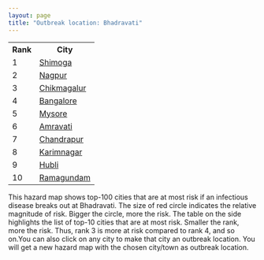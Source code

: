 ```yaml
---
layout: page
title: "Outbreak location: Bhadravati"
---
```

<div class="flex-container">
<div class="flex-item-left" id="mapid">
<script src="https://buda-magenta.github.io/hazard_map/load_map.js"></script>

<script>
var marker_outbreak = L.marker([20.166670, 79.172114],{"autoPan": true}).addTo(map); marker_outbreak.bindTooltip("Bhadravati").openTooltip();

var circle_1 = L.circle([13.932609, 75.574978], {"pane": "markerPane", "color": "red", "fill": true, "fillOpacity": 0.2, "fillRule": "evenodd", "lineCap": "round", "lineJoin": "round", "opacity": 1.0, "radius": 206904, "stroke": true, "weight": 3}).addTo(map);
circle_1.bindTooltip("Shimoga<br>rank: 1<br>hazard index: 0.206904")
circle_1.bindPopup('<a href="https://buda-magenta.github.io/hazard_map/Shimoga">Shimoga</a>')

var circle_2 = L.circle([21.149813, 79.082056], {"pane": "markerPane", "color": "red", "fill": true, "fillOpacity": 0.2, "fillRule": "evenodd", "lineCap": "round", "lineJoin": "round", "opacity": 1.0, "radius": 50668, "stroke": true, "weight": 3}).addTo(map);
circle_2.bindTooltip("Nagpur<br>rank: 2<br>hazard index: 0.050668")
circle_2.bindPopup('<a href="https://buda-magenta.github.io/hazard_map/Nagpur">Nagpur</a>')

var circle_3 = L.circle([13.318014, 75.773874], {"pane": "markerPane", "color": "red", "fill": true, "fillOpacity": 0.2, "fillRule": "evenodd", "lineCap": "round", "lineJoin": "round", "opacity": 1.0, "radius": 35219, "stroke": true, "weight": 3}).addTo(map);
circle_3.bindTooltip("Chikmagalur<br>rank: 3<br>hazard index: 0.035220")
circle_3.bindPopup('<a href="https://buda-magenta.github.io/hazard_map/Chikmagalur">Chikmagalur</a>')

var circle_4 = L.circle([12.979120, 77.591300], {"pane": "markerPane", "color": "red", "fill": true, "fillOpacity": 0.2, "fillRule": "evenodd", "lineCap": "round", "lineJoin": "round", "opacity": 1.0, "radius": 33150, "stroke": true, "weight": 3}).addTo(map);
circle_4.bindTooltip("Bangalore<br>rank: 4<br>hazard index: 0.033151")
circle_4.bindPopup('<a href="https://buda-magenta.github.io/hazard_map/Bangalore">Bangalore</a>')

var circle_5 = L.circle([12.305183, 76.655361], {"pane": "markerPane", "color": "red", "fill": true, "fillOpacity": 0.2, "fillRule": "evenodd", "lineCap": "round", "lineJoin": "round", "opacity": 1.0, "radius": 21184, "stroke": true, "weight": 3}).addTo(map);
circle_5.bindTooltip("Mysore<br>rank: 5<br>hazard index: 0.021185")
circle_5.bindPopup('<a href="https://buda-magenta.github.io/hazard_map/Mysore">Mysore</a>')

var circle_6 = L.circle([21.154541, 77.644296], {"pane": "markerPane", "color": "red", "fill": true, "fillOpacity": 0.2, "fillRule": "evenodd", "lineCap": "round", "lineJoin": "round", "opacity": 1.0, "radius": 13624, "stroke": true, "weight": 3}).addTo(map);
circle_6.bindTooltip("Amravati<br>rank: 6<br>hazard index: 0.013624")
circle_6.bindPopup('<a href="https://buda-magenta.github.io/hazard_map/Amravati">Amravati</a>')

var circle_7 = L.circle([20.030976, 79.358139], {"pane": "markerPane", "color": "red", "fill": true, "fillOpacity": 0.2, "fillRule": "evenodd", "lineCap": "round", "lineJoin": "round", "opacity": 1.0, "radius": 6762, "stroke": true, "weight": 3}).addTo(map);
circle_7.bindTooltip("Chandrapur<br>rank: 7<br>hazard index: 0.006762")
circle_7.bindPopup('<a href="https://buda-magenta.github.io/hazard_map/Chandrapur">Chandrapur</a>')

var circle_8 = L.circle([18.434644, 79.132265], {"pane": "markerPane", "color": "red", "fill": true, "fillOpacity": 0.2, "fillRule": "evenodd", "lineCap": "round", "lineJoin": "round", "opacity": 1.0, "radius": 5495, "stroke": true, "weight": 3}).addTo(map);
circle_8.bindTooltip("Karimnagar<br>rank: 8<br>hazard index: 0.005496")
circle_8.bindPopup('<a href="https://buda-magenta.github.io/hazard_map/Karimnagar">Karimnagar</a>')

var circle_9 = L.circle([15.351838, 75.137985], {"pane": "markerPane", "color": "red", "fill": true, "fillOpacity": 0.2, "fillRule": "evenodd", "lineCap": "round", "lineJoin": "round", "opacity": 1.0, "radius": 5321, "stroke": true, "weight": 3}).addTo(map);
circle_9.bindTooltip("Hubli<br>rank: 9<br>hazard index: 0.005322")
circle_9.bindPopup('<a href="https://buda-magenta.github.io/hazard_map/Hubli">Hubli</a>')

var circle_10 = L.circle([18.761516, 79.478785], {"pane": "markerPane", "color": "red", "fill": true, "fillOpacity": 0.2, "fillRule": "evenodd", "lineCap": "round", "lineJoin": "round", "opacity": 1.0, "radius": 4837, "stroke": true, "weight": 3}).addTo(map);
circle_10.bindTooltip("Ramagundam<br>rank: 10<br>hazard index: 0.004837")
circle_10.bindPopup('<a href="https://buda-magenta.github.io/hazard_map/Ramagundam">Ramagundam</a>')

var circle_11 = L.circle([20.972740, 80.691555], {"pane": "markerPane", "color": "red", "fill": true, "fillOpacity": 0.2, "fillRule": "evenodd", "lineCap": "round", "lineJoin": "round", "opacity": 1.0, "radius": 3436, "stroke": true, "weight": 3}).addTo(map);
circle_11.bindTooltip("Rajnandgaon<br>rank: 11<br>hazard index: 0.003436")
circle_11.bindPopup('<a href="https://buda-magenta.github.io/hazard_map/Rajnandgaon">Rajnandgaon</a>')

var circle_12 = L.circle([13.007082, 76.099270], {"pane": "markerPane", "color": "red", "fill": true, "fillOpacity": 0.2, "fillRule": "evenodd", "lineCap": "round", "lineJoin": "round", "opacity": 1.0, "radius": 3179, "stroke": true, "weight": 3}).addTo(map);
circle_12.bindTooltip("Hassan<br>rank: 12<br>hazard index: 0.003179")
circle_12.bindPopup('<a href="https://buda-magenta.github.io/hazard_map/Hassan">Hassan</a>')

var circle_13 = L.circle([12.869810, 74.843008], {"pane": "markerPane", "color": "red", "fill": true, "fillOpacity": 0.2, "fillRule": "evenodd", "lineCap": "round", "lineJoin": "round", "opacity": 1.0, "radius": 2733, "stroke": true, "weight": 3}).addTo(map);
circle_13.bindTooltip("Mangalore<br>rank: 13<br>hazard index: 0.002733")
circle_13.bindPopup('<a href="https://buda-magenta.github.io/hazard_map/Mangalore">Mangalore</a>')

var circle_14 = L.circle([14.466127, 75.920636], {"pane": "markerPane", "color": "red", "fill": true, "fillOpacity": 0.2, "fillRule": "evenodd", "lineCap": "round", "lineJoin": "round", "opacity": 1.0, "radius": 2453, "stroke": true, "weight": 3}).addTo(map);
circle_14.bindTooltip("Davanagere<br>rank: 14<br>hazard index: 0.002453")
circle_14.bindPopup('<a href="https://buda-magenta.github.io/hazard_map/Davanagere">Davanagere</a>')

var circle_15 = L.circle([15.143395, 76.919388], {"pane": "markerPane", "color": "red", "fill": true, "fillOpacity": 0.2, "fillRule": "evenodd", "lineCap": "round", "lineJoin": "round", "opacity": 1.0, "radius": 2309, "stroke": true, "weight": 3}).addTo(map);
circle_15.bindTooltip("Bellary<br>rank: 15<br>hazard index: 0.002310")
circle_15.bindPopup('<a href="https://buda-magenta.github.io/hazard_map/Bellary">Bellary</a>')

var circle_16 = L.circle([21.145629, 80.268387], {"pane": "markerPane", "color": "red", "fill": true, "fillOpacity": 0.2, "fillRule": "evenodd", "lineCap": "round", "lineJoin": "round", "opacity": 1.0, "radius": 2162, "stroke": true, "weight": 3}).addTo(map);
circle_16.bindTooltip("Gondiya<br>rank: 16<br>hazard index: 0.002162")
circle_16.bindPopup('<a href="https://buda-magenta.github.io/hazard_map/Gondiya">Gondiya</a>')

var circle_17 = L.circle([19.500000, 78.500000], {"pane": "markerPane", "color": "red", "fill": true, "fillOpacity": 0.2, "fillRule": "evenodd", "lineCap": "round", "lineJoin": "round", "opacity": 1.0, "radius": 2146, "stroke": true, "weight": 3}).addTo(map);
circle_17.bindTooltip("Adilabad<br>rank: 17<br>hazard index: 0.002146")
circle_17.bindPopup('<a href="https://buda-magenta.github.io/hazard_map/Adilabad">Adilabad</a>')

var circle_18 = L.circle([20.325704, 78.116914], {"pane": "markerPane", "color": "red", "fill": true, "fillOpacity": 0.2, "fillRule": "evenodd", "lineCap": "round", "lineJoin": "round", "opacity": 1.0, "radius": 1935, "stroke": true, "weight": 3}).addTo(map);
circle_18.bindTooltip("Yavatmal<br>rank: 18<br>hazard index: 0.001936")
circle_18.bindPopup('<a href="https://buda-magenta.github.io/hazard_map/Yavatmal">Yavatmal</a>')

var circle_19 = L.circle([20.825623, 78.613146], {"pane": "markerPane", "color": "red", "fill": true, "fillOpacity": 0.2, "fillRule": "evenodd", "lineCap": "round", "lineJoin": "round", "opacity": 1.0, "radius": 1915, "stroke": true, "weight": 3}).addTo(map);
circle_19.bindTooltip("Wardha<br>rank: 19<br>hazard index: 0.001915")
circle_19.bindPopup('<a href="https://buda-magenta.github.io/hazard_map/Wardha">Wardha</a>')

var circle_20 = L.circle([20.475195, 78.742396], {"pane": "markerPane", "color": "red", "fill": true, "fillOpacity": 0.2, "fillRule": "evenodd", "lineCap": "round", "lineJoin": "round", "opacity": 1.0, "radius": 1854, "stroke": true, "weight": 3}).addTo(map);
circle_20.bindTooltip("Hinganghat<br>rank: 20<br>hazard index: 0.001854")
circle_20.bindPopup('<a href="https://buda-magenta.github.io/hazard_map/Hinganghat">Hinganghat</a>')

var circle_21 = L.circle([13.340077, 77.100621], {"pane": "markerPane", "color": "red", "fill": true, "fillOpacity": 0.2, "fillRule": "evenodd", "lineCap": "round", "lineJoin": "round", "opacity": 1.0, "radius": 1656, "stroke": true, "weight": 3}).addTo(map);
circle_21.bindTooltip("Tumkur<br>rank: 21<br>hazard index: 0.001657")
circle_21.bindPopup('<a href="https://buda-magenta.github.io/hazard_map/Tumkur">Tumkur</a>')

var circle_22 = L.circle([21.237947, 81.633683], {"pane": "markerPane", "color": "red", "fill": true, "fillOpacity": 0.2, "fillRule": "evenodd", "lineCap": "round", "lineJoin": "round", "opacity": 1.0, "radius": 1638, "stroke": true, "weight": 3}).addTo(map);
circle_22.bindTooltip("Raipur<br>rank: 22<br>hazard index: 0.001638")
circle_22.bindPopup('<a href="https://buda-magenta.github.io/hazard_map/Raipur">Raipur</a>')

var circle_23 = L.circle([19.075990, 72.877393], {"pane": "markerPane", "color": "red", "fill": true, "fillOpacity": 0.2, "fillRule": "evenodd", "lineCap": "round", "lineJoin": "round", "opacity": 1.0, "radius": 1614, "stroke": true, "weight": 3}).addTo(map);
circle_23.bindTooltip("Mumbai<br>rank: 23<br>hazard index: 0.001615")
circle_23.bindPopup('<a href="https://buda-magenta.github.io/hazard_map/Mumbai">Mumbai</a>')

var circle_24 = L.circle([13.341917, 74.747323], {"pane": "markerPane", "color": "red", "fill": true, "fillOpacity": 0.2, "fillRule": "evenodd", "lineCap": "round", "lineJoin": "round", "opacity": 1.0, "radius": 1323, "stroke": true, "weight": 3}).addTo(map);
circle_24.bindTooltip("Udupi<br>rank: 24<br>hazard index: 0.001323")
circle_24.bindPopup('<a href="https://buda-magenta.github.io/hazard_map/Udupi">Udupi</a>')

var circle_25 = L.circle([15.266493, 76.387230], {"pane": "markerPane", "color": "red", "fill": true, "fillOpacity": 0.2, "fillRule": "evenodd", "lineCap": "round", "lineJoin": "round", "opacity": 1.0, "radius": 926, "stroke": true, "weight": 3}).addTo(map);
circle_25.bindTooltip("Hospet<br>rank: 25<br>hazard index: 0.000927")
circle_25.bindPopup('<a href="https://buda-magenta.github.io/hazard_map/Hospet">Hospet</a>')

var circle_26 = L.circle([17.388786, 78.461065], {"pane": "markerPane", "color": "red", "fill": true, "fillOpacity": 0.2, "fillRule": "evenodd", "lineCap": "round", "lineJoin": "round", "opacity": 1.0, "radius": 926, "stroke": true, "weight": 3}).addTo(map);
circle_26.bindTooltip("Hyderabad<br>rank: 26<br>hazard index: 0.000927")
circle_26.bindPopup('<a href="https://buda-magenta.github.io/hazard_map/Hyderabad">Hyderabad</a>')

var circle_27 = L.circle([28.651718, 77.221939], {"pane": "markerPane", "color": "red", "fill": true, "fillOpacity": 0.2, "fillRule": "evenodd", "lineCap": "round", "lineJoin": "round", "opacity": 1.0, "radius": 736, "stroke": true, "weight": 3}).addTo(map);
circle_27.bindTooltip("Delhi<br>rank: 27<br>hazard index: 0.000736")
circle_27.bindPopup('<a href="https://buda-magenta.github.io/hazard_map/Delhi">Delhi</a>')

var circle_28 = L.circle([13.083694, 80.270186], {"pane": "markerPane", "color": "red", "fill": true, "fillOpacity": 0.2, "fillRule": "evenodd", "lineCap": "round", "lineJoin": "round", "opacity": 1.0, "radius": 695, "stroke": true, "weight": 3}).addTo(map);
circle_28.bindTooltip("Chennai<br>rank: 28<br>hazard index: 0.000695")
circle_28.bindPopup('<a href="https://buda-magenta.github.io/hazard_map/Chennai">Chennai</a>')

var circle_29 = L.circle([15.426365, 75.630079], {"pane": "markerPane", "color": "red", "fill": true, "fillOpacity": 0.2, "fillRule": "evenodd", "lineCap": "round", "lineJoin": "round", "opacity": 1.0, "radius": 657, "stroke": true, "weight": 3}).addTo(map);
circle_29.bindTooltip("Gadag<br>rank: 29<br>hazard index: 0.000658")
circle_29.bindPopup('<a href="https://buda-magenta.github.io/hazard_map/Gadag">Gadag</a>')

var circle_30 = L.circle([22.541418, 88.357691], {"pane": "markerPane", "color": "red", "fill": true, "fillOpacity": 0.2, "fillRule": "evenodd", "lineCap": "round", "lineJoin": "round", "opacity": 1.0, "radius": 630, "stroke": true, "weight": 3}).addTo(map);
circle_30.bindTooltip("Kolkata<br>rank: 30<br>hazard index: 0.000631")
circle_30.bindPopup('<a href="https://buda-magenta.github.io/hazard_map/Kolkata">Kolkata</a>')

var circle_31 = L.circle([18.521428, 73.854454], {"pane": "markerPane", "color": "red", "fill": true, "fillOpacity": 0.2, "fillRule": "evenodd", "lineCap": "round", "lineJoin": "round", "opacity": 1.0, "radius": 614, "stroke": true, "weight": 3}).addTo(map);
circle_31.bindTooltip("Pune<br>rank: 31<br>hazard index: 0.000615")
circle_31.bindPopup('<a href="https://buda-magenta.github.io/hazard_map/Pune">Pune</a>')

var circle_32 = L.circle([21.879616, 77.875681], {"pane": "markerPane", "color": "red", "fill": true, "fillOpacity": 0.2, "fillRule": "evenodd", "lineCap": "round", "lineJoin": "round", "opacity": 1.0, "radius": 586, "stroke": true, "weight": 3}).addTo(map);
circle_32.bindTooltip("Betul<br>rank: 32<br>hazard index: 0.000586")
circle_32.bindPopup('<a href="https://buda-magenta.github.io/hazard_map/Betul">Betul</a>')

var circle_33 = L.circle([20.761862, 77.192172], {"pane": "markerPane", "color": "red", "fill": true, "fillOpacity": 0.2, "fillRule": "evenodd", "lineCap": "round", "lineJoin": "round", "opacity": 1.0, "radius": 539, "stroke": true, "weight": 3}).addTo(map);
circle_33.bindTooltip("Akola<br>rank: 33<br>hazard index: 0.000539")
circle_33.bindPopup('<a href="https://buda-magenta.github.io/hazard_map/Akola">Akola</a>')

var circle_34 = L.circle([20.843512, 75.525927], {"pane": "markerPane", "color": "red", "fill": true, "fillOpacity": 0.2, "fillRule": "evenodd", "lineCap": "round", "lineJoin": "round", "opacity": 1.0, "radius": 533, "stroke": true, "weight": 3}).addTo(map);
circle_34.bindTooltip("Jalgaon<br>rank: 34<br>hazard index: 0.000534")
circle_34.bindPopup('<a href="https://buda-magenta.github.io/hazard_map/Jalgaon">Jalgaon</a>')

var circle_35 = L.circle([11.664300, 78.146000], {"pane": "markerPane", "color": "red", "fill": true, "fillOpacity": 0.2, "fillRule": "evenodd", "lineCap": "round", "lineJoin": "round", "opacity": 1.0, "radius": 522, "stroke": true, "weight": 3}).addTo(map);
circle_35.bindTooltip("Salem<br>rank: 35<br>hazard index: 0.000523")
circle_35.bindPopup('<a href="https://buda-magenta.github.io/hazard_map/Salem">Salem</a>')

var circle_36 = L.circle([14.625888, 75.635724], {"pane": "markerPane", "color": "red", "fill": true, "fillOpacity": 0.2, "fillRule": "evenodd", "lineCap": "round", "lineJoin": "round", "opacity": 1.0, "radius": 520, "stroke": true, "weight": 3}).addTo(map);
circle_36.bindTooltip("Ranibennur<br>rank: 36<br>hazard index: 0.000521")
circle_36.bindPopup('<a href="https://buda-magenta.github.io/hazard_map/Ranibennur">Ranibennur</a>')

var circle_37 = L.circle([15.431506, 76.532774], {"pane": "markerPane", "color": "red", "fill": true, "fillOpacity": 0.2, "fillRule": "evenodd", "lineCap": "round", "lineJoin": "round", "opacity": 1.0, "radius": 444, "stroke": true, "weight": 3}).addTo(map);
circle_37.bindTooltip("Gangawati<br>rank: 37<br>hazard index: 0.000445")
circle_37.bindPopup('<a href="https://buda-magenta.github.io/hazard_map/Gangawati">Gangawati</a>')

var circle_38 = L.circle([21.199035, 81.397955], {"pane": "markerPane", "color": "red", "fill": true, "fillOpacity": 0.2, "fillRule": "evenodd", "lineCap": "round", "lineJoin": "round", "opacity": 1.0, "radius": 431, "stroke": true, "weight": 3}).addTo(map);
circle_38.bindTooltip("Durg<br>rank: 38<br>hazard index: 0.000431")
circle_38.bindPopup('<a href="https://buda-magenta.github.io/hazard_map/Durg">Durg</a>')

var circle_39 = L.circle([12.955100, 78.269900], {"pane": "markerPane", "color": "red", "fill": true, "fillOpacity": 0.2, "fillRule": "evenodd", "lineCap": "round", "lineJoin": "round", "opacity": 1.0, "radius": 421, "stroke": true, "weight": 3}).addTo(map);
circle_39.bindTooltip("Robertson Pet<br>rank: 39<br>hazard index: 0.000421")
circle_39.bindPopup('<a href="https://buda-magenta.github.io/hazard_map/Robertson_Pet">Robertson Pet</a>')

var circle_40 = L.circle([19.169335, 77.311013], {"pane": "markerPane", "color": "red", "fill": true, "fillOpacity": 0.2, "fillRule": "evenodd", "lineCap": "round", "lineJoin": "round", "opacity": 1.0, "radius": 418, "stroke": true, "weight": 3}).addTo(map);
circle_40.bindTooltip("Nanded Waghala<br>rank: 40<br>hazard index: 0.000418")
circle_40.bindPopup('<a href="https://buda-magenta.github.io/hazard_map/Nanded_Waghala">Nanded Waghala</a>')

var circle_41 = L.circle([22.383333, 82.133333], {"pane": "markerPane", "color": "red", "fill": true, "fillOpacity": 0.2, "fillRule": "evenodd", "lineCap": "round", "lineJoin": "round", "opacity": 1.0, "radius": 381, "stroke": true, "weight": 3}).addTo(map);
circle_41.bindTooltip("Bilaspur<br>rank: 41<br>hazard index: 0.000381")
circle_41.bindPopup('<a href="https://buda-magenta.github.io/hazard_map/Bilaspur">Bilaspur</a>')

var circle_42 = L.circle([15.857267, 74.506934], {"pane": "markerPane", "color": "red", "fill": true, "fillOpacity": 0.2, "fillRule": "evenodd", "lineCap": "round", "lineJoin": "round", "opacity": 1.0, "radius": 361, "stroke": true, "weight": 3}).addTo(map);
circle_42.bindTooltip("Belgaum<br>rank: 42<br>hazard index: 0.000362")
circle_42.bindPopup('<a href="https://buda-magenta.github.io/hazard_map/Belgaum">Belgaum</a>')

var circle_43 = L.circle([23.160894, 79.949770], {"pane": "markerPane", "color": "red", "fill": true, "fillOpacity": 0.2, "fillRule": "evenodd", "lineCap": "round", "lineJoin": "round", "opacity": 1.0, "radius": 343, "stroke": true, "weight": 3}).addTo(map);
circle_43.bindTooltip("Jabalpur<br>rank: 43<br>hazard index: 0.000343")
circle_43.bindPopup('<a href="https://buda-magenta.github.io/hazard_map/Jabalpur">Jabalpur</a>')

var circle_44 = L.circle([26.055318, 82.993139], {"pane": "markerPane", "color": "red", "fill": true, "fillOpacity": 0.2, "fillRule": "evenodd", "lineCap": "round", "lineJoin": "round", "opacity": 1.0, "radius": 324, "stroke": true, "weight": 3}).addTo(map);
circle_44.bindTooltip("Nizamabad<br>rank: 44<br>hazard index: 0.000324")
circle_44.bindPopup('<a href="https://buda-magenta.github.io/hazard_map/Nizamabad">Nizamabad</a>')

var circle_45 = L.circle([11.876225, 75.373804], {"pane": "markerPane", "color": "red", "fill": true, "fillOpacity": 0.2, "fillRule": "evenodd", "lineCap": "round", "lineJoin": "round", "opacity": 1.0, "radius": 323, "stroke": true, "weight": 3}).addTo(map);
circle_45.bindTooltip("Kannur<br>rank: 45<br>hazard index: 0.000324")
circle_45.bindPopup('<a href="https://buda-magenta.github.io/hazard_map/Kannur">Kannur</a>')

var circle_46 = L.circle([21.200996, 81.335426], {"pane": "markerPane", "color": "red", "fill": true, "fillOpacity": 0.2, "fillRule": "evenodd", "lineCap": "round", "lineJoin": "round", "opacity": 1.0, "radius": 307, "stroke": true, "weight": 3}).addTo(map);
circle_46.bindTooltip("Bhilai Nagar<br>rank: 46<br>hazard index: 0.000308")
circle_46.bindPopup('<a href="https://buda-magenta.github.io/hazard_map/Bhilai_Nagar">Bhilai Nagar</a>')

var circle_47 = L.circle([12.732884, 77.830948], {"pane": "markerPane", "color": "red", "fill": true, "fillOpacity": 0.2, "fillRule": "evenodd", "lineCap": "round", "lineJoin": "round", "opacity": 1.0, "radius": 282, "stroke": true, "weight": 3}).addTo(map);
circle_47.bindTooltip("Hosur<br>rank: 47<br>hazard index: 0.000283")
circle_47.bindPopup('<a href="https://buda-magenta.github.io/hazard_map/Hosur">Hosur</a>')

var circle_48 = L.circle([20.259399, 76.976203], {"pane": "markerPane", "color": "red", "fill": true, "fillOpacity": 0.2, "fillRule": "evenodd", "lineCap": "round", "lineJoin": "round", "opacity": 1.0, "radius": 267, "stroke": true, "weight": 3}).addTo(map);
circle_48.bindTooltip("Malegaon<br>rank: 48<br>hazard index: 0.000268")
circle_48.bindPopup('<a href="https://buda-magenta.github.io/hazard_map/Malegaon">Malegaon</a>')

var circle_49 = L.circle([12.523889, 76.896196], {"pane": "markerPane", "color": "red", "fill": true, "fillOpacity": 0.2, "fillRule": "evenodd", "lineCap": "round", "lineJoin": "round", "opacity": 1.0, "radius": 231, "stroke": true, "weight": 3}).addTo(map);
circle_49.bindTooltip("Mandya<br>rank: 49<br>hazard index: 0.000232")
circle_49.bindPopup('<a href="https://buda-magenta.github.io/hazard_map/Mandya">Mandya</a>')

var circle_50 = L.circle([13.137000, 78.133961], {"pane": "markerPane", "color": "red", "fill": true, "fillOpacity": 0.2, "fillRule": "evenodd", "lineCap": "round", "lineJoin": "round", "opacity": 1.0, "radius": 217, "stroke": true, "weight": 3}).addTo(map);
circle_50.bindTooltip("Kolar<br>rank: 50<br>hazard index: 0.000217")
circle_50.bindPopup('<a href="https://buda-magenta.github.io/hazard_map/Kolar">Kolar</a>')

var circle_51 = L.circle([16.850253, 74.594888], {"pane": "markerPane", "color": "red", "fill": true, "fillOpacity": 0.2, "fillRule": "evenodd", "lineCap": "round", "lineJoin": "round", "opacity": 1.0, "radius": 216, "stroke": true, "weight": 3}).addTo(map);
circle_51.bindTooltip("Sangli<br>rank: 51<br>hazard index: 0.000217")
circle_51.bindPopup('<a href="https://buda-magenta.github.io/hazard_map/Sangli">Sangli</a>')

var circle_52 = L.circle([11.258608, 75.778874], {"pane": "markerPane", "color": "red", "fill": true, "fillOpacity": 0.2, "fillRule": "evenodd", "lineCap": "round", "lineJoin": "round", "opacity": 1.0, "radius": 213, "stroke": true, "weight": 3}).addTo(map);
circle_52.bindTooltip("Kozhikode<br>rank: 52<br>hazard index: 0.000213")
circle_52.bindPopup('<a href="https://buda-magenta.github.io/hazard_map/Kozhikode">Kozhikode</a>')

var circle_53 = L.circle([13.826383, 77.493772], {"pane": "markerPane", "color": "red", "fill": true, "fillOpacity": 0.2, "fillRule": "evenodd", "lineCap": "round", "lineJoin": "round", "opacity": 1.0, "radius": 211, "stroke": true, "weight": 3}).addTo(map);
circle_53.bindTooltip("Hindupur<br>rank: 53<br>hazard index: 0.000212")
circle_53.bindPopup('<a href="https://buda-magenta.github.io/hazard_map/Hindupur">Hindupur</a>')

var circle_54 = L.circle([22.275879, 79.721045], {"pane": "markerPane", "color": "red", "fill": true, "fillOpacity": 0.2, "fillRule": "evenodd", "lineCap": "round", "lineJoin": "round", "opacity": 1.0, "radius": 195, "stroke": true, "weight": 3}).addTo(map);
circle_54.bindTooltip("Seoni<br>rank: 54<br>hazard index: 0.000196")
circle_54.bindPopup('<a href="https://buda-magenta.github.io/hazard_map/Seoni">Seoni</a>')

var circle_55 = L.circle([14.226644, 76.400512], {"pane": "markerPane", "color": "red", "fill": true, "fillOpacity": 0.2, "fillRule": "evenodd", "lineCap": "round", "lineJoin": "round", "opacity": 1.0, "radius": 195, "stroke": true, "weight": 3}).addTo(map);
circle_55.bindTooltip("Chitradurga<br>rank: 55<br>hazard index: 0.000195")
circle_55.bindPopup('<a href="https://buda-magenta.github.io/hazard_map/Chitradurga">Chitradurga</a>')

var circle_56 = L.circle([22.801519, 86.202958], {"pane": "markerPane", "color": "red", "fill": true, "fillOpacity": 0.2, "fillRule": "evenodd", "lineCap": "round", "lineJoin": "round", "opacity": 1.0, "radius": 195, "stroke": true, "weight": 3}).addTo(map);
circle_56.bindTooltip("Jamshedpur<br>rank: 56<br>hazard index: 0.000195")
circle_56.bindPopup('<a href="https://buda-magenta.github.io/hazard_map/Jamshedpur">Jamshedpur</a>')

var circle_57 = L.circle([17.166667, 77.083333], {"pane": "markerPane", "color": "red", "fill": true, "fillOpacity": 0.2, "fillRule": "evenodd", "lineCap": "round", "lineJoin": "round", "opacity": 1.0, "radius": 186, "stroke": true, "weight": 3}).addTo(map);
circle_57.bindTooltip("Gulbarga<br>rank: 57<br>hazard index: 0.000186")
circle_57.bindPopup('<a href="https://buda-magenta.github.io/hazard_map/Gulbarga">Gulbarga</a>')

var circle_58 = L.circle([11.001812, 76.962842], {"pane": "markerPane", "color": "red", "fill": true, "fillOpacity": 0.2, "fillRule": "evenodd", "lineCap": "round", "lineJoin": "round", "opacity": 1.0, "radius": 182, "stroke": true, "weight": 3}).addTo(map);
circle_58.bindTooltip("Coimbatore<br>rank: 58<br>hazard index: 0.000183")
circle_58.bindPopup('<a href="https://buda-magenta.github.io/hazard_map/Coimbatore">Coimbatore</a>')

var circle_59 = L.circle([21.170200, 72.831100], {"pane": "markerPane", "color": "red", "fill": true, "fillOpacity": 0.2, "fillRule": "evenodd", "lineCap": "round", "lineJoin": "round", "opacity": 1.0, "radius": 181, "stroke": true, "weight": 3}).addTo(map);
circle_59.bindTooltip("Surat<br>rank: 59<br>hazard index: 0.000181")
circle_59.bindPopup('<a href="https://buda-magenta.github.io/hazard_map/Surat">Surat</a>')

var circle_60 = L.circle([17.980609, 79.598212], {"pane": "markerPane", "color": "red", "fill": true, "fillOpacity": 0.2, "fillRule": "evenodd", "lineCap": "round", "lineJoin": "round", "opacity": 1.0, "radius": 178, "stroke": true, "weight": 3}).addTo(map);
circle_60.bindTooltip("Warangal<br>rank: 60<br>hazard index: 0.000179")
circle_60.bindPopup('<a href="https://buda-magenta.github.io/hazard_map/Warangal">Warangal</a>')

var circle_61 = L.circle([23.021624, 72.579707], {"pane": "markerPane", "color": "red", "fill": true, "fillOpacity": 0.2, "fillRule": "evenodd", "lineCap": "round", "lineJoin": "round", "opacity": 1.0, "radius": 176, "stroke": true, "weight": 3}).addTo(map);
circle_61.bindTooltip("Ahmedabad<br>rank: 61<br>hazard index: 0.000176")
circle_61.bindPopup('<a href="https://buda-magenta.github.io/hazard_map/Ahmedabad">Ahmedabad</a>')

var circle_62 = L.circle([15.398403, 73.812918], {"pane": "markerPane", "color": "red", "fill": true, "fillOpacity": 0.2, "fillRule": "evenodd", "lineCap": "round", "lineJoin": "round", "opacity": 1.0, "radius": 175, "stroke": true, "weight": 3}).addTo(map);
circle_62.bindTooltip("Vasco Da Gama<br>rank: 62<br>hazard index: 0.000175")
circle_62.bindPopup('<a href="https://buda-magenta.github.io/hazard_map/Vasco_Da_Gama">Vasco Da Gama</a>')

var circle_63 = L.circle([25.531031, 78.652689], {"pane": "markerPane", "color": "red", "fill": true, "fillOpacity": 0.2, "fillRule": "evenodd", "lineCap": "round", "lineJoin": "round", "opacity": 1.0, "radius": 173, "stroke": true, "weight": 3}).addTo(map);
circle_63.bindTooltip("Jhansi<br>rank: 63<br>hazard index: 0.000173")
circle_63.bindPopup('<a href="https://buda-magenta.github.io/hazard_map/Jhansi">Jhansi</a>')

var circle_64 = L.circle([20.993276, 75.839983], {"pane": "markerPane", "color": "red", "fill": true, "fillOpacity": 0.2, "fillRule": "evenodd", "lineCap": "round", "lineJoin": "round", "opacity": 1.0, "radius": 172, "stroke": true, "weight": 3}).addTo(map);
circle_64.bindTooltip("Bhusawal<br>rank: 64<br>hazard index: 0.000172")
circle_64.bindPopup('<a href="https://buda-magenta.github.io/hazard_map/Bhusawal">Bhusawal</a>')

var circle_65 = L.circle([22.139831, 78.809645], {"pane": "markerPane", "color": "red", "fill": true, "fillOpacity": 0.2, "fillRule": "evenodd", "lineCap": "round", "lineJoin": "round", "opacity": 1.0, "radius": 168, "stroke": true, "weight": 3}).addTo(map);
circle_65.bindTooltip("Chhindwara<br>rank: 65<br>hazard index: 0.000169")
circle_65.bindPopup('<a href="https://buda-magenta.github.io/hazard_map/Chhindwara">Chhindwara</a>')

var circle_66 = L.circle([16.508759, 80.618510], {"pane": "markerPane", "color": "red", "fill": true, "fillOpacity": 0.2, "fillRule": "evenodd", "lineCap": "round", "lineJoin": "round", "opacity": 1.0, "radius": 156, "stroke": true, "weight": 3}).addTo(map);
circle_66.bindTooltip("Vijayawada<br>rank: 66<br>hazard index: 0.000157")
circle_66.bindPopup('<a href="https://buda-magenta.github.io/hazard_map/Vijayawada">Vijayawada</a>')

var circle_67 = L.circle([9.931308, 76.267414], {"pane": "markerPane", "color": "red", "fill": true, "fillOpacity": 0.2, "fillRule": "evenodd", "lineCap": "round", "lineJoin": "round", "opacity": 1.0, "radius": 155, "stroke": true, "weight": 3}).addTo(map);
circle_67.bindTooltip("Kochi<br>rank: 67<br>hazard index: 0.000155")
circle_67.bindPopup('<a href="https://buda-magenta.github.io/hazard_map/Kochi">Kochi</a>')

var circle_68 = L.circle([23.258486, 77.401989], {"pane": "markerPane", "color": "red", "fill": true, "fillOpacity": 0.2, "fillRule": "evenodd", "lineCap": "round", "lineJoin": "round", "opacity": 1.0, "radius": 153, "stroke": true, "weight": 3}).addTo(map);
circle_68.bindTooltip("Bhopal<br>rank: 68<br>hazard index: 0.000154")
circle_68.bindPopup('<a href="https://buda-magenta.github.io/hazard_map/Bhopal">Bhopal</a>')

var circle_69 = L.circle([25.438130, 81.833800], {"pane": "markerPane", "color": "red", "fill": true, "fillOpacity": 0.2, "fillRule": "evenodd", "lineCap": "round", "lineJoin": "round", "opacity": 1.0, "radius": 151, "stroke": true, "weight": 3}).addTo(map);
circle_69.bindTooltip("Allahabad<br>rank: 69<br>hazard index: 0.000151")
circle_69.bindPopup('<a href="https://buda-magenta.github.io/hazard_map/Allahabad">Allahabad</a>')

var circle_70 = L.circle([16.702841, 74.240533], {"pane": "markerPane", "color": "red", "fill": true, "fillOpacity": 0.2, "fillRule": "evenodd", "lineCap": "round", "lineJoin": "round", "opacity": 1.0, "radius": 150, "stroke": true, "weight": 3}).addTo(map);
circle_70.bindTooltip("Kolhapur<br>rank: 70<br>hazard index: 0.000151")
circle_70.bindPopup('<a href="https://buda-magenta.github.io/hazard_map/Kolhapur">Kolhapur</a>')

var circle_71 = L.circle([17.723128, 83.301284], {"pane": "markerPane", "color": "red", "fill": true, "fillOpacity": 0.2, "fillRule": "evenodd", "lineCap": "round", "lineJoin": "round", "opacity": 1.0, "radius": 147, "stroke": true, "weight": 3}).addTo(map);
circle_71.bindTooltip("Visakhapatnam<br>rank: 71<br>hazard index: 0.000147")
circle_71.bindPopup('<a href="https://buda-magenta.github.io/hazard_map/Visakhapatnam">Visakhapatnam</a>')

var circle_72 = L.circle([14.654623, 77.556260], {"pane": "markerPane", "color": "red", "fill": true, "fillOpacity": 0.2, "fillRule": "evenodd", "lineCap": "round", "lineJoin": "round", "opacity": 1.0, "radius": 144, "stroke": true, "weight": 3}).addTo(map);
circle_72.bindTooltip("Anantapur<br>rank: 72<br>hazard index: 0.000144")
circle_72.bindPopup('<a href="https://buda-magenta.github.io/hazard_map/Anantapur">Anantapur</a>')

var circle_73 = L.circle([20.266777, 85.843559], {"pane": "markerPane", "color": "red", "fill": true, "fillOpacity": 0.2, "fillRule": "evenodd", "lineCap": "round", "lineJoin": "round", "opacity": 1.0, "radius": 132, "stroke": true, "weight": 3}).addTo(map);
circle_73.bindTooltip("Bhubaneswar<br>rank: 73<br>hazard index: 0.000132")
circle_73.bindPopup('<a href="https://buda-magenta.github.io/hazard_map/Bhubaneswar">Bhubaneswar</a>')

var circle_74 = L.circle([22.720362, 75.868200], {"pane": "markerPane", "color": "red", "fill": true, "fillOpacity": 0.2, "fillRule": "evenodd", "lineCap": "round", "lineJoin": "round", "opacity": 1.0, "radius": 115, "stroke": true, "weight": 3}).addTo(map);
circle_74.bindTooltip("Indore<br>rank: 74<br>hazard index: 0.000115")
circle_74.bindPopup('<a href="https://buda-magenta.github.io/hazard_map/Indore">Indore</a>')

var circle_75 = L.circle([8.576971, 77.050125], {"pane": "markerPane", "color": "red", "fill": true, "fillOpacity": 0.2, "fillRule": "evenodd", "lineCap": "round", "lineJoin": "round", "opacity": 1.0, "radius": 110, "stroke": true, "weight": 3}).addTo(map);
circle_75.bindTooltip("Thiruvananthapuram<br>rank: 75<br>hazard index: 0.000110")
circle_75.bindPopup('<a href="https://buda-magenta.github.io/hazard_map/Thiruvananthapuram">Thiruvananthapuram</a>')

var circle_76 = L.circle([22.600150, 77.926645], {"pane": "markerPane", "color": "red", "fill": true, "fillOpacity": 0.2, "fillRule": "evenodd", "lineCap": "round", "lineJoin": "round", "opacity": 1.0, "radius": 109, "stroke": true, "weight": 3}).addTo(map);
circle_76.bindTooltip("Hoshangabad<br>rank: 76<br>hazard index: 0.000110")
circle_76.bindPopup('<a href="https://buda-magenta.github.io/hazard_map/Hoshangabad">Hoshangabad</a>')

var circle_77 = L.circle([19.194329, 72.970178], {"pane": "markerPane", "color": "red", "fill": true, "fillOpacity": 0.2, "fillRule": "evenodd", "lineCap": "round", "lineJoin": "round", "opacity": 1.0, "radius": 104, "stroke": true, "weight": 3}).addTo(map);
circle_77.bindTooltip("Thane<br>rank: 77<br>hazard index: 0.000104")
circle_77.bindPopup('<a href="https://buda-magenta.github.io/hazard_map/Thane">Thane</a>')

var circle_78 = L.circle([11.101781, 77.345192], {"pane": "markerPane", "color": "red", "fill": true, "fillOpacity": 0.2, "fillRule": "evenodd", "lineCap": "round", "lineJoin": "round", "opacity": 1.0, "radius": 96, "stroke": true, "weight": 3}).addTo(map);
circle_78.bindTooltip("Tiruppur<br>rank: 78<br>hazard index: 0.000097")
circle_78.bindPopup('<a href="https://buda-magenta.github.io/hazard_map/Tiruppur">Tiruppur</a>')

var circle_79 = L.circle([22.214285, 84.872437], {"pane": "markerPane", "color": "red", "fill": true, "fillOpacity": 0.2, "fillRule": "evenodd", "lineCap": "round", "lineJoin": "round", "opacity": 1.0, "radius": 94, "stroke": true, "weight": 3}).addTo(map);
circle_79.bindTooltip("Raurkela<br>rank: 79<br>hazard index: 0.000094")
circle_79.bindPopup('<a href="https://buda-magenta.github.io/hazard_map/Raurkela">Raurkela</a>')

var circle_80 = L.circle([17.849907, 75.276320], {"pane": "markerPane", "color": "red", "fill": true, "fillOpacity": 0.2, "fillRule": "evenodd", "lineCap": "round", "lineJoin": "round", "opacity": 1.0, "radius": 93, "stroke": true, "weight": 3}).addTo(map);
circle_80.bindTooltip("Solapur<br>rank: 80<br>hazard index: 0.000094")
circle_80.bindPopup('<a href="https://buda-magenta.github.io/hazard_map/Solapur">Solapur</a>')

var circle_81 = L.circle([21.977864, 76.568828], {"pane": "markerPane", "color": "red", "fill": true, "fillOpacity": 0.2, "fillRule": "evenodd", "lineCap": "round", "lineJoin": "round", "opacity": 1.0, "radius": 92, "stroke": true, "weight": 3}).addTo(map);
circle_81.bindTooltip("Khandwa<br>rank: 81<br>hazard index: 0.000092")
circle_81.bindPopup('<a href="https://buda-magenta.github.io/hazard_map/Khandwa">Khandwa</a>')

var circle_82 = L.circle([14.422347, 77.720069], {"pane": "markerPane", "color": "red", "fill": true, "fillOpacity": 0.2, "fillRule": "evenodd", "lineCap": "round", "lineJoin": "round", "opacity": 1.0, "radius": 85, "stroke": true, "weight": 3}).addTo(map);
circle_82.bindTooltip("Dharmavaram<br>rank: 82<br>hazard index: 0.000086")
circle_82.bindPopup('<a href="https://buda-magenta.github.io/hazard_map/Dharmavaram">Dharmavaram</a>')

var circle_83 = L.circle([9.926115, 78.114098], {"pane": "markerPane", "color": "red", "fill": true, "fillOpacity": 0.2, "fillRule": "evenodd", "lineCap": "round", "lineJoin": "round", "opacity": 1.0, "radius": 85, "stroke": true, "weight": 3}).addTo(map);
circle_83.bindTooltip("Madurai<br>rank: 83<br>hazard index: 0.000085")
circle_83.bindPopup('<a href="https://buda-magenta.github.io/hazard_map/Madurai">Madurai</a>')

var circle_84 = L.circle([11.369204, 77.676627], {"pane": "markerPane", "color": "red", "fill": true, "fillOpacity": 0.2, "fillRule": "evenodd", "lineCap": "round", "lineJoin": "round", "opacity": 1.0, "radius": 82, "stroke": true, "weight": 3}).addTo(map);
circle_84.bindTooltip("Erode<br>rank: 84<br>hazard index: 0.000082")
circle_84.bindPopup('<a href="https://buda-magenta.github.io/hazard_map/Erode">Erode</a>')

var circle_85 = L.circle([20.011247, 73.790236], {"pane": "markerPane", "color": "red", "fill": true, "fillOpacity": 0.2, "fillRule": "evenodd", "lineCap": "round", "lineJoin": "round", "opacity": 1.0, "radius": 81, "stroke": true, "weight": 3}).addTo(map);
circle_85.bindTooltip("Nashik<br>rank: 85<br>hazard index: 0.000082")
circle_85.bindPopup('<a href="https://buda-magenta.github.io/hazard_map/Nashik">Nashik</a>')

var circle_86 = L.circle([22.519770, 82.629515], {"pane": "markerPane", "color": "red", "fill": true, "fillOpacity": 0.2, "fillRule": "evenodd", "lineCap": "round", "lineJoin": "round", "opacity": 1.0, "radius": 81, "stroke": true, "weight": 3}).addTo(map);
circle_86.bindTooltip("Korba<br>rank: 86<br>hazard index: 0.000081")
circle_86.bindPopup('<a href="https://buda-magenta.github.io/hazard_map/Korba">Korba</a>')

var circle_87 = L.circle([26.915458, 75.818982], {"pane": "markerPane", "color": "red", "fill": true, "fillOpacity": 0.2, "fillRule": "evenodd", "lineCap": "round", "lineJoin": "round", "opacity": 1.0, "radius": 80, "stroke": true, "weight": 3}).addTo(map);
circle_87.bindTooltip("Jaipur<br>rank: 87<br>hazard index: 0.000081")
circle_87.bindPopup('<a href="https://buda-magenta.github.io/hazard_map/Jaipur">Jaipur</a>')

var circle_88 = L.circle([26.838100, 80.934600], {"pane": "markerPane", "color": "red", "fill": true, "fillOpacity": 0.2, "fillRule": "evenodd", "lineCap": "round", "lineJoin": "round", "opacity": 1.0, "radius": 79, "stroke": true, "weight": 3}).addTo(map);
circle_88.bindTooltip("Lucknow<br>rank: 88<br>hazard index: 0.000080")
circle_88.bindPopup('<a href="https://buda-magenta.github.io/hazard_map/Lucknow">Lucknow</a>')

var circle_89 = L.circle([15.119651, 77.455290], {"pane": "markerPane", "color": "red", "fill": true, "fillOpacity": 0.2, "fillRule": "evenodd", "lineCap": "round", "lineJoin": "round", "opacity": 1.0, "radius": 77, "stroke": true, "weight": 3}).addTo(map);
circle_89.bindTooltip("Guntakal<br>rank: 89<br>hazard index: 0.000078")
circle_89.bindPopup('<a href="https://buda-magenta.github.io/hazard_map/Guntakal">Guntakal</a>')

var circle_90 = L.circle([13.160105, 79.155551], {"pane": "markerPane", "color": "red", "fill": true, "fillOpacity": 0.2, "fillRule": "evenodd", "lineCap": "round", "lineJoin": "round", "opacity": 1.0, "radius": 73, "stroke": true, "weight": 3}).addTo(map);
circle_90.bindTooltip("Chittoor<br>rank: 90<br>hazard index: 0.000074")
circle_90.bindPopup('<a href="https://buda-magenta.github.io/hazard_map/Chittoor">Chittoor</a>')

var circle_91 = L.circle([16.695935, 74.455575], {"pane": "markerPane", "color": "red", "fill": true, "fillOpacity": 0.2, "fillRule": "evenodd", "lineCap": "round", "lineJoin": "round", "opacity": 1.0, "radius": 73, "stroke": true, "weight": 3}).addTo(map);
circle_91.bindTooltip("Ichalkaranji<br>rank: 91<br>hazard index: 0.000073")
circle_91.bindPopup('<a href="https://buda-magenta.github.io/hazard_map/Ichalkaranji">Ichalkaranji</a>')

var circle_92 = L.circle([26.180598, 91.753943], {"pane": "markerPane", "color": "red", "fill": true, "fillOpacity": 0.2, "fillRule": "evenodd", "lineCap": "round", "lineJoin": "round", "opacity": 1.0, "radius": 70, "stroke": true, "weight": 3}).addTo(map);
circle_92.bindTooltip("Guwahati<br>rank: 92<br>hazard index: 0.000070")
circle_92.bindPopup('<a href="https://buda-magenta.github.io/hazard_map/Guwahati">Guwahati</a>')

var circle_93 = L.circle([25.609324, 85.123525], {"pane": "markerPane", "color": "red", "fill": true, "fillOpacity": 0.2, "fillRule": "evenodd", "lineCap": "round", "lineJoin": "round", "opacity": 1.0, "radius": 70, "stroke": true, "weight": 3}).addTo(map);
circle_93.bindTooltip("Patna<br>rank: 93<br>hazard index: 0.000070")
circle_93.bindPopup('<a href="https://buda-magenta.github.io/hazard_map/Patna">Patna</a>')

var circle_94 = L.circle([25.335649, 83.007629], {"pane": "markerPane", "color": "red", "fill": true, "fillOpacity": 0.2, "fillRule": "evenodd", "lineCap": "round", "lineJoin": "round", "opacity": 1.0, "radius": 68, "stroke": true, "weight": 3}).addTo(map);
circle_94.bindTooltip("Varanasi<br>rank: 94<br>hazard index: 0.000069")
circle_94.bindPopup('<a href="https://buda-magenta.github.io/hazard_map/Varanasi">Varanasi</a>')

var circle_95 = L.circle([12.794811, 79.000641], {"pane": "markerPane", "color": "red", "fill": true, "fillOpacity": 0.2, "fillRule": "evenodd", "lineCap": "round", "lineJoin": "round", "opacity": 1.0, "radius": 67, "stroke": true, "weight": 3}).addTo(map);
circle_95.bindTooltip("Vellore<br>rank: 95<br>hazard index: 0.000068")
circle_95.bindPopup('<a href="https://buda-magenta.github.io/hazard_map/Vellore">Vellore</a>')

var circle_96 = L.circle([13.573260, 78.479146], {"pane": "markerPane", "color": "red", "fill": true, "fillOpacity": 0.2, "fillRule": "evenodd", "lineCap": "round", "lineJoin": "round", "opacity": 1.0, "radius": 61, "stroke": true, "weight": 3}).addTo(map);
circle_96.bindTooltip("Madanapalle<br>rank: 96<br>hazard index: 0.000062")
circle_96.bindPopup('<a href="https://buda-magenta.github.io/hazard_map/Madanapalle">Madanapalle</a>')

var circle_97 = L.circle([12.792907, 78.699917], {"pane": "markerPane", "color": "red", "fill": true, "fillOpacity": 0.2, "fillRule": "evenodd", "lineCap": "round", "lineJoin": "round", "opacity": 1.0, "radius": 56, "stroke": true, "weight": 3}).addTo(map);
circle_97.bindTooltip("Ambur<br>rank: 97<br>hazard index: 0.000057")
circle_97.bindPopup('<a href="https://buda-magenta.github.io/hazard_map/Ambur">Ambur</a>')

var circle_98 = L.circle([13.631637, 79.423171], {"pane": "markerPane", "color": "red", "fill": true, "fillOpacity": 0.2, "fillRule": "evenodd", "lineCap": "round", "lineJoin": "round", "opacity": 1.0, "radius": 56, "stroke": true, "weight": 3}).addTo(map);
circle_98.bindTooltip("Tirupati<br>rank: 98<br>hazard index: 0.000057")
circle_98.bindPopup('<a href="https://buda-magenta.github.io/hazard_map/Tirupati">Tirupati</a>')

var circle_99 = L.circle([19.290314, 76.602903], {"pane": "markerPane", "color": "red", "fill": true, "fillOpacity": 0.2, "fillRule": "evenodd", "lineCap": "round", "lineJoin": "round", "opacity": 1.0, "radius": 53, "stroke": true, "weight": 3}).addTo(map);
circle_99.bindTooltip("Parbhani<br>rank: 99<br>hazard index: 0.000053")
circle_99.bindPopup('<a href="https://buda-magenta.github.io/hazard_map/Parbhani">Parbhani</a>')

var circle_100 = L.circle([10.787898, 76.474087], {"pane": "markerPane", "color": "red", "fill": true, "fillOpacity": 0.2, "fillRule": "evenodd", "lineCap": "round", "lineJoin": "round", "opacity": 1.0, "radius": 53, "stroke": true, "weight": 3}).addTo(map);
circle_100.bindTooltip("Palakkad<br>rank: 100<br>hazard index: 0.000053")
circle_100.bindPopup('<a href="https://buda-magenta.github.io/hazard_map/Palakkad">Palakkad</a>')
</script>
</div>


<div class="flex-item-right">
<table>
<tr>
<th>Rank</th>
<th>City</th>
</tr>

<tr>
<td>1</td>
<td><a href="https://buda-magenta.github.io/hazard_map/Shimoga">Shimoga</a></td>
</tr>

<tr>
<td>2</td>
<td><a href="https://buda-magenta.github.io/hazard_map/Nagpur">Nagpur</a></td>
</tr>

<tr>
<td>3</td>
<td><a href="https://buda-magenta.github.io/hazard_map/Chikmagalur">Chikmagalur</a></td>
</tr>

<tr>
<td>4</td>
<td><a href="https://buda-magenta.github.io/hazard_map/Bangalore">Bangalore</a></td>
</tr>

<tr>
<td>5</td>
<td><a href="https://buda-magenta.github.io/hazard_map/Mysore">Mysore</a></td>
</tr>

<tr>
<td>6</td>
<td><a href="https://buda-magenta.github.io/hazard_map/Amravati">Amravati</a></td>
</tr>

<tr>
<td>7</td>
<td><a href="https://buda-magenta.github.io/hazard_map/Chandrapur">Chandrapur</a></td>
</tr>

<tr>
<td>8</td>
<td><a href="https://buda-magenta.github.io/hazard_map/Karimnagar">Karimnagar</a></td>
</tr>

<tr>
<td>9</td>
<td><a href="https://buda-magenta.github.io/hazard_map/Hubli">Hubli</a></td>
</tr>

<tr>
<td>10</td>
<td><a href="https://buda-magenta.github.io/hazard_map/Ramagundam">Ramagundam</a></td>
</tr>

</table>
</div>
</div>


<p align="left">This hazard map shows top-100 cities that are at most risk if an infectious disease breaks out at Bhadravati. The size of red circle indicates the relative magnitude of risk. Bigger the circle, more the risk. The table on the side highlights the list of top-10 cities that are at most risk. Smaller the rank, more the risk. Thus, rank 3 is more at risk compared to rank 4, and so on.You can also click on any city to make that city an outbreak location. You will get a new hazard map with the chosen city/town as outbreak location.
</p>